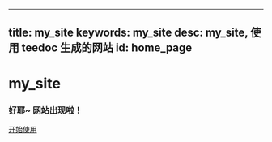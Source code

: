 
---
title: my_site
keywords: my_site
desc: my_site, 使用 teedoc 生成的网站
id: home_page
---




<div>
    <h1><span>my_site</span></h1>
    <h3>好耶~ 网站出现啦！</h3>
</div>
<div id="big_btn_wrapper">
    <div class="big_btn">
        <a href="/get_started/zh/">开始使用</a>
    </div>
</div>

